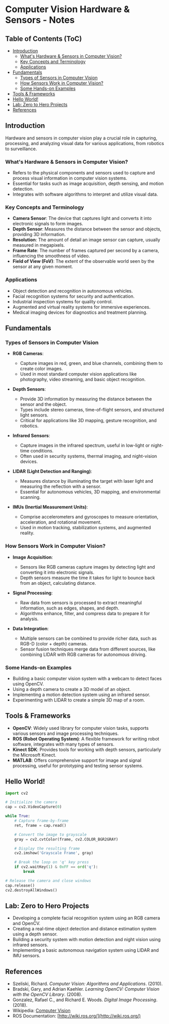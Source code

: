 # Computer Vision Hardware & Sensors - Notes

## Table of Contents (ToC)
  - [Introduction](#introduction)
    - [What's Hardware \& Sensors in Computer Vision?](#whats-hardware--sensors-in-computer-vision)
    - [Key Concepts and Terminology](#key-concepts-and-terminology)
    - [Applications](#applications)
  - [Fundamentals](#fundamentals)
    - [Types of Sensors in Computer Vision](#types-of-sensors-in-computer-vision)
    - [How Sensors Work in Computer Vision?](#how-sensors-work-in-computer-vision)
    - [Some Hands-on Examples](#some-hands-on-examples)
  - [Tools \& Frameworks](#tools--frameworks)
  - [Hello World!](#hello-world)
  - [Lab: Zero to Hero Projects](#lab-zero-to-hero-projects)
  - [References](#references)

## Introduction
Hardware and sensors in computer vision play a crucial role in capturing, processing, and analyzing visual data for various applications, from robotics to surveillance.

### What's Hardware & Sensors in Computer Vision?
- Refers to the physical components and sensors used to capture and process visual information in computer vision systems.
- Essential for tasks such as image acquisition, depth sensing, and motion detection.
- Integrates with software algorithms to interpret and utilize visual data.

### Key Concepts and Terminology
- **Camera Sensor**: The device that captures light and converts it into electronic signals to form images.
- **Depth Sensor**: Measures the distance between the sensor and objects, providing 3D information.
- **Resolution**: The amount of detail an image sensor can capture, usually measured in megapixels.
- **Frame Rate**: The number of frames captured per second by a camera, influencing the smoothness of video.
- **Field of View (FoV)**: The extent of the observable world seen by the sensor at any given moment.

### Applications
- Object detection and recognition in autonomous vehicles.
- Facial recognition systems for security and authentication.
- Industrial inspection systems for quality control.
- Augmented and virtual reality systems for immersive experiences.
- Medical imaging devices for diagnostics and treatment planning.

## Fundamentals

### Types of Sensors in Computer Vision
- **RGB Cameras**:
  - Capture images in red, green, and blue channels, combining them to create color images.
  - Used in most standard computer vision applications like photography, video streaming, and basic object recognition.

- **Depth Sensors**:
  - Provide 3D information by measuring the distance between the sensor and the object.
  - Types include stereo cameras, time-of-flight sensors, and structured light sensors.
  - Critical for applications like 3D mapping, gesture recognition, and robotics.

- **Infrared Sensors**:
  - Capture images in the infrared spectrum, useful in low-light or night-time conditions.
  - Often used in security systems, thermal imaging, and night-vision devices.

- **LIDAR (Light Detection and Ranging)**:
  - Measures distance by illuminating the target with laser light and measuring the reflection with a sensor.
  - Essential for autonomous vehicles, 3D mapping, and environmental scanning.

- **IMUs (Inertial Measurement Units)**:
  - Comprise accelerometers and gyroscopes to measure orientation, acceleration, and rotational movement.
  - Used in motion tracking, stabilization systems, and augmented reality.

### How Sensors Work in Computer Vision?
- **Image Acquisition**:
  - Sensors like RGB cameras capture images by detecting light and converting it into electronic signals.
  - Depth sensors measure the time it takes for light to bounce back from an object, calculating distance.

- **Signal Processing**:
  - Raw data from sensors is processed to extract meaningful information, such as edges, shapes, and depth.
  - Algorithms enhance, filter, and compress data to prepare it for analysis.

- **Data Integration**:
  - Multiple sensors can be combined to provide richer data, such as RGB-D (color + depth) cameras.
  - Sensor fusion techniques merge data from different sources, like combining LIDAR with RGB cameras for autonomous driving.

### Some Hands-on Examples
- Building a basic computer vision system with a webcam to detect faces using OpenCV.
- Using a depth camera to create a 3D model of an object.
- Implementing a motion detection system using an infrared sensor.
- Experimenting with LIDAR to create a simple 3D map of a room.

## Tools & Frameworks
- **OpenCV**: Widely used library for computer vision tasks, supports various sensors and image processing techniques.
- **ROS (Robot Operating System)**: A flexible framework for writing robot software, integrates with many types of sensors.
- **Kinect SDK**: Provides tools for working with depth sensors, particularly the Microsoft Kinect.
- **MATLAB**: Offers comprehensive support for image and signal processing, useful for prototyping and testing sensor systems.

## Hello World!

```python
import cv2

# Initialize the camera
cap = cv2.VideoCapture(0)

while True:
    # Capture frame-by-frame
    ret, frame = cap.read()

    # Convert the image to grayscale
    gray = cv2.cvtColor(frame, cv2.COLOR_BGR2GRAY)

    # Display the resulting frame
    cv2.imshow('Grayscale Frame', gray)

    # Break the loop on 'q' key press
    if cv2.waitKey(1) & 0xFF == ord('q'):
        break

# Release the camera and close windows
cap.release()
cv2.destroyAllWindows()
```

## Lab: Zero to Hero Projects
- Developing a complete facial recognition system using an RGB camera and OpenCV.
- Creating a real-time object detection and distance estimation system using a depth sensor.
- Building a security system with motion detection and night vision using infrared sensors.
- Implementing a basic autonomous navigation system using LIDAR and IMU sensors.

## References
- Szeliski, Richard. *Computer Vision: Algorithms and Applications*. (2010).
- Bradski, Gary, and Adrian Kaehler. *Learning OpenCV: Computer Vision with the OpenCV Library*. (2008).
- Gonzalez, Rafael C., and Richard E. Woods. *Digital Image Processing*. (2018).
- Wikipedia: [Computer Vision](https://en.wikipedia.org/wiki/Computer_vision)
- ROS Documentation: [http://wiki.ros.org/](http://wiki.ros.org/)
